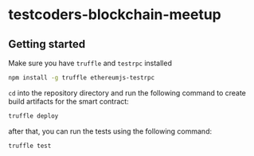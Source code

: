# testcoders-blockchain-meetup

## Getting started
Make sure you have `truffle` and `testrpc` installed
```bash
npm install -g truffle ethereumjs-testrpc
```

`cd` into the repository directory and run the following command to create build artifacts for the smart contract:
```bash
truffle deploy
```

after that, you can run the tests using the following command:
```bash
truffle test
```
